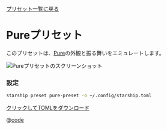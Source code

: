 [プリセット一覧に戻る](./README.md#pure)

# Pureプリセット

このプリセットは、[Pure](https://github.com/sindresorhus/pure)の外観と振る舞いをエミュレートします。

![Pureプリセットのスクリーンショット](/presets/img/pure-preset.png)

### 設定

```sh
starship preset pure-preset -o ~/.config/starship.toml
```

[クリックしてTOMLをダウンロード](/presets/toml/pure-preset.toml)

@[code](../../.vuepress/public/presets/toml/pure-preset.toml)
